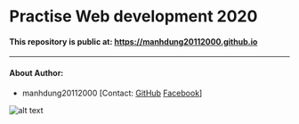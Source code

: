 # Practise Web development 2020

#### This repository is public at: https://manhdung20112000.github.io

--------------------------------------------

#### About Author: 
- manhdung20112000 
[Contact: [GitHub](https://github.com/manhdung20112000) [Facebook](https://www.facebook.com/nmd2000)]

![alt text](https://moma.vn/libraries/libraryvn3c-1/images/thiet-ke-website-gia-re/thiet-ke-website-gia-re-moma-tren%20google.jpg)
